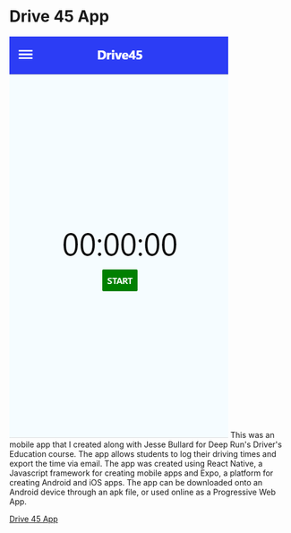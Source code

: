 # Drive 45 App
![Image of Home Screen](images/HomeScreen.PNG)
This was an mobile app that I created along with Jesse Bullard for Deep Run's Driver's Education course. The app allows students to log their driving times and export the time via email. The app was created using React Native, a Javascript framework for creating mobile apps and Expo, a platform for creating Android and iOS apps. The app can be downloaded onto an Android device through an apk file, or used online as a Progressive Web App.

[Drive 45 App](https://driversed2024.github.io/)
